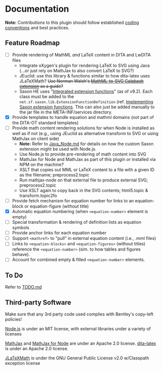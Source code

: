 # Documentation

**Note:** Contributions to this plugin should follow established [coding conventions](https://www.dita-ot.org/dev/topics/plugin-coding-conventions) and best practices.

## Feature Roadmap

* [ ] Provide rendering of MathML _and_ LaTeX content in DITA and LwDITA files
    - Integrate oXygen's plugin for rendering LaTeX to SVG using Java (...or just rely on MathJax to also convert LaTeX to SVG?)
    - JEuclid: use this library & functions similar to how dita-latex uses JLaTeXMath? ~~Use Norman Walsh's [MathML-to-SVG Calabash extension](https://github.com/ndw/xmlcalabash1-mathml-to-svg/tree/master) as a guide?~~
    - Saxon HE uses "[Integrated extension functions](https://www.saxonica.com/html/documentation9.8/extensibility/integratedfunctions/index.html)" (as of v9.2). Each class must be added to the `net.sf.saxon.lib.ExtensionFunctionDefinition` (ref. [Implementing Saxon extension functions](https://www.dita-ot.org/dev/topics/implement-saxon-extension-functions). This can also just be added manually to the jar file in the META-INF/services directory.
* [x] Provide templates to handle equation and mathml domains (not part of the DITA-OT standard templates)
* [ ] Provide math content rendering solutions for when Node is installed as well as if not (e.g., using JEuclid as alternative transform to SVG or using MathJax on client side)
    - **Note:** Refer to [Java_Node.md](Java_Node.md) for details on how the custom Saxon extension might be used with Node.js.
    - Use Node.js to provide pre-rendering of math content into SVG
    - MathJax for Node and MathJax as part of this plugin _or_ installed via NPM on the machine?
    - XSLT that copies out MML or LaTeX content to a file with a given ID as the filename; preprocess2.topic
    - Run mathjax-node on that external file to produce external SVG; preprocess2.topic
    - Use XSLT again to copy back in the SVG contents; html5.topic & transform.topic2fo
* [ ] Provide fetch mechanism for equation number for links to an equation-block or equation-figure (without title)
* [x] Automatic equation numbering (when `<equation-number>` element is empty)
* [ ] Special transformation & rendering of definition lists as equation symbols
* [ ] Provide anchor links for each equation number
* [ ] Support `<mathref>` to "pull" in external equation content (i.e., .mml files)
* [ ] Links to `<equation-blocks>` and `<equation-figures>` (without titles) reference the `<equation-number>` (sim. to how tables and figures behave).
* [ ] Account for combined empty & filled `<equation-number>` elements.

## To Do

Refer to [TODO.md](TODO.md)

## Third-party Software

Make sure that any 3rd party code used complies with Bentley's copy-left policies!

[Node.js](https://github.com/nodejs/node) is under an MIT license, with external libraries under a variety of licenses

[MathJax](https://github.com/mathjax/MathJax) and [MathJax for Node](https://github.com/mathjax/MathJax-node) are under an Apache 2.0 license.
[dita-latex](https://github.com/oxygenxml/dita-latex/tree/master) is under an Apache 2.0 license.

[JLaTeXMath](https://github.com/opencollab/jlatexmath/tree/master) is under the GNU General Public License v2.0 w/Classpath exception license